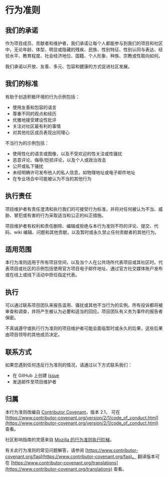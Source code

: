 # 行为准则

## 我们的承诺

作为项目成员、贡献者和维护者，我们承诺让每个人都能参与到我们的项目和社区中，无论年龄、体型、明显或隐藏的残疾、民族、性别特征、性别认同与表达、经验水平、教育程度、社会经济地位、国籍、个人形象、种族、宗教或性取向如何。

我们承诺以开放、友善、多元、包容和健康的方式促进社区发展。

## 我们的标准

有助于创造积极环境的行为示例包括：

- 使用友善和包容的语言
- 尊重不同的观点和经历
- 优雅地接受建设性批评
- 关注对社区最有利的事情
- 对其他社区成员表现出同理心

不当行为的示例包括：

- 使用性化的语言或图像，以及不受欢迎的性关注或性骚扰
- 恶意评论、侮辱/贬损评论，以及个人或政治攻击
- 公开或私下骚扰
- 未经明确许可发布他人的私人信息，如物理地址或电子邮件地址
- 在专业场合中可能被认为不当的其他行为

## 执行责任

项目维护者有责任澄清和执行我们的可接受行为标准，并将对任何被认为不当、威胁、冒犯或有害的行为采取适当和公正的纠正措施。

项目维护者有权利和责任删除、编辑或拒绝与本行为准则不符的评论、提交、代码、wiki 编辑、问题和其他贡献，以及暂时或永久禁止任何贡献者的其他行为。

## 适用范围

本行为准则适用于所有项目空间，以及当个人在公共场所代表项目或其社区时。代表项目或社区的示例包括使用官方项目电子邮件地址、通过官方社交媒体账户发布或在线上或线下活动中担任指定代表。

## 执行

可以通过联系项目团队来报告滥用、骚扰或其他不当行为的实例。所有投诉都将被审查和调查，并将产生被认为必要和适当的回应。项目团队有义务为事件的报告者保密。

不真诚遵守或执行行为准则的项目维护者可能会面临暂时或永久的后果，这些后果由项目领导的其他成员决定。

## 联系方式

如果您遇到任何违反行为准则的情况，请通过以下方式联系我们：

- 在 GitHub 上创建 [Issue](https://github.com/adoom2017/read-it-later/issues)
- 发送邮件至项目维护者

## 归属

本行为准则改编自 [Contributor Covenant](https://www.contributor-covenant.org/)，版本 2.1，
可在 [https://www.contributor-covenant.org/version/2/1/code_of_conduct.html](https://www.contributor-covenant.org/version/2/1/code_of_conduct.html) 查看。

社区影响指南的灵感来自 [Mozilla 的行为准则执行阶梯](https://github.com/mozilla/diversity)。

有关此行为准则的常见问题解答，请参阅 [https://www.contributor-covenant.org/faq](https://www.contributor-covenant.org/faq)。
翻译版本可在 [https://www.contributor-covenant.org/translations](https://www.contributor-covenant.org/translations) 查看。
